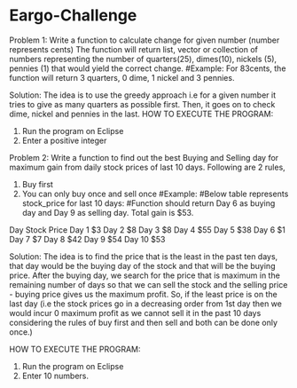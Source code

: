 # Eargo-Challenge
Problem 1:
 Write a function to calculate change for given number (number represents cents) 
The function will return list, vector or collection of numbers representing the number of 
quarters(25), dimes(10), nickels (5), pennies (1) that would yield the correct change. 
#Example: For 83cents, the function will return 3 quarters, 0 dime, 1 nickel and 3 pennies.

Solution: The idea is to use the greedy approach i.e for a given number it tries to give as many quarters as possible first. Then, it goes on to check dime, nickel and pennies in the last.
HOW TO EXECUTE THE PROGRAM:
1. Run the program on Eclipse
2. Enter a positive integer

Problem 2:
Write a function to find out the best Buying and Selling day for maximum gain from daily stock prices of last 10 days. Following are 2 rules,
1.	Buy first
2.	You can only buy once and sell once
#Example:
#Below table represents stock_price for last 10 days:
#Function should return Day 6 as buying day and Day 9 as selling day. Total gain is $53.

Day  	Stock      Price
Day    1	         $3
Day    2	         $8
Day    3         	$8
Day    4	         $55
Day    5	         $38
Day    6	         $1
Day    7	         $7
Day    8	         $42
Day    9         	$54
Day    10	        $53

Solution: The idea is to find the price that is the least in the past ten days, that day would be the buying day of the stock and that will be the buying price. After the buying day, we search for the price that is maximum in the remaining number of days so that we can sell the stock and the selling price - buying price gives us the maximum profit.
So, if the least price is on the last day (i.e the stock prices go in a decreasing order from 1st day then we would incur 0 maximum profit as we cannot sell it in the past 10 days considering the rules of buy first and then sell and both can be done only once.)

HOW TO EXECUTE THE PROGRAM:
1. Run the program on Eclipse
2. Enter 10 numbers.
